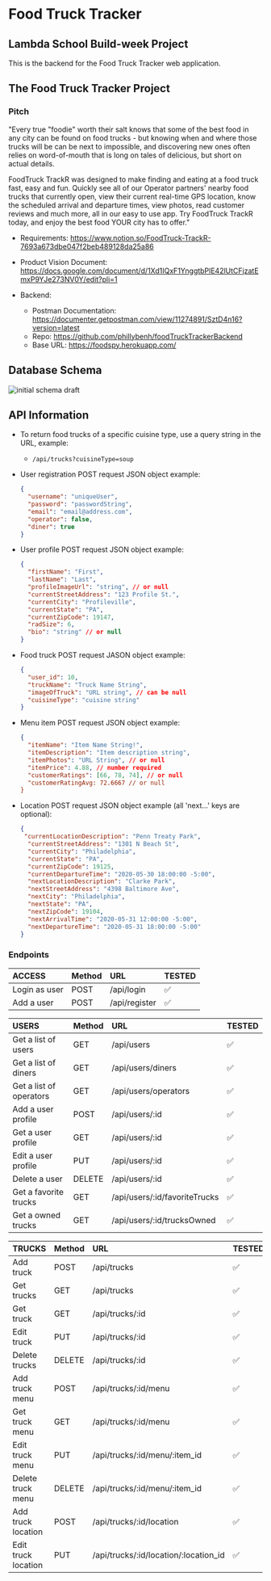 # Food Truck Tracker

## Lambda School Build-week Project

This is the backend for the Food Truck Tracker web application.

## The Food Truck Tracker Project

<!-- - Marketing Page:
  - Repo: https://github.com/2foodtrucktrackr/marketing
  - Deployed: TBD
- Web Application Page:
  - Repo: https://github.com/2foodtrucktrackr/frontend
  - Deployed: TBD -->

### Pitch

  "Every true "foodie" worth their salt knows that some of the best food in any city can be found on food trucks - but knowing when and where those trucks will be can be next to impossible, and discovering new ones often relies on word-of-mouth that is long on tales of delicious, but short on actual details.

  FoodTruck TrackR was designed to make finding and eating at a food truck fast, easy and fun. Quickly see all of our Operator partners' nearby food trucks that currently open, view their current real-time GPS location, know the scheduled arrival and departure times, view photos, read customer reviews and much more, all in our easy to use app. Try FoodTruck TrackR today, and enjoy the best food YOUR city has to offer."

- Requirements: <https://www.notion.so/FoodTruck-TrackR-7693a673dbe047f2beb489128da25a86>
- Product Vision Document: <https://docs.google.com/document/d/1Xd1IQxF1YnggtbPlE42lUtCFjzatEmxP9YJe273NV0Y/edit?pli=1>

- Backend:
  - Postman Documentation: <https://documenter.getpostman.com/view/11274891/SztD4n16?version=latest>
  - Repo: <https://github.com/phillybenh/foodTruckTrackerBackend>
  - Base URL: <https://foodspy.herokuapp.com/>

## Database Schema

![initial schema draft](https://lh3.googleusercontent.com/pw/ACtC-3eygg48nsFTMv7iBopuWGQyEPbGPucsBfDqWpL039s0NmEPQcWhyQemo4o_YPq-4o0PSXZ8eSZT6V_YgsJFnUfR9KY4D98H5a1pPDuw4Sp7vObdXtUAaFBqHXG2K-rEfEhqSD62wGZSdfQY9Of1-_K-wA=w1293-h1044-no?authuser=0 "Food Truck Tracker Schema")

## API Information

- To return food trucks of a specific cuisine type, use a query string in the URL, example:

  - `/api/trucks?cuisineType=soup`

- User registration POST request JSON object example:

  ```JSON
  {
    "username": "uniqueUser",
    "password": "passwordString",
    "email": "email@address.com",
    "operator": false,
    "diner": true
  }
  ```

- User profile POST request JSON object example:

  ```JSON
  {
    "firstName": "First",
    "lastName": "Last",
    "profileImageUrl": "string", // or null
    "currentStreetAddress": "123 Profile St.",
    "currentCity": "Profileville",
    "currentState": "PA",
    "currentZipCode": 19147,
    "radSize": 6,
    "bio": "string" // or null
  }
  ```

- Food truck POST request JASON object example:

  ```JSON
  {
    "user_id": 10,
    "truckName": "Truck Name String",
    "imageOfTruck": "URL string", // can be null
    "cuisineType": "cuisine string"
  }
  ```

- Menu item POST request JSON object example:

  ```JSON
  {
    "itemName": "Item Name String!",
    "itemDescription": "Item description string",
    "itemPhotos": "URL String", // or null
    "itemPrice": 4.88, // number required
    "customerRatings": [66, 78, 74], // or null
    "customerRatingAvg: 72.6667 // or null
  }
  ```

- Location POST request JSON object example (all 'next...' keys are optional):

  ```JSON
  {
   "currentLocationDescription": "Penn Treaty Park",
    "currentStreetAddress": "1301 N Beach St",
    "currentCity": "Philadelphia",
    "currentState": "PA",
    "currentZipCode": 19125,
    "currentDepartureTime": "2020-05-30 18:00:00 -5:00",
    "nextLocationDescription": "Clarke Park",
    "nextStreetAddress": "4398 Baltimore Ave",
    "nextCity": "Philadelphia",
    "nextState": "PA",
    "nextZipCode": 19104,
    "nextArrivalTime": "2020-05-31 12:00:00 -5:00",
    "nextDepartureTime": "2020-05-31 18:00:00 -5:00"
  }
  ```

### Endpoints

| ACCESS        | Method | URL           | TESTED |
| :------------ | :----- | :------------ | :----- |
| Login as user | POST   | /api/login    | ✅     |
| Add a user    | POST   | /api/register | ✅     |

| USERS                   | Method | URL                           | TESTED |
| :---------------------- | :----- | :---------------------------- | :----- |
| Get a list of users     | GET    | /api/users                    | ✅     |
| Get a list of diners    | GET    | /api/users/diners             | ✅     |
| Get a list of operators | GET    | /api/users/operators          | ✅     |
| Add a user profile      | POST   | /api/users/:id                | ✅     |
| Get a user profile      | GET    | /api/users/:id                | ✅     |
| Edit a user profile     | PUT    | /api/users/:id                | ✅     |
| Delete a user           | DELETE | /api/users/:id                | ✅     |
| Get a favorite trucks   | GET    | /api/users/:id/favoriteTrucks | ✅     |
| Get a owned trucks      | GET    | /api/users/:id/trucksOwned    | ✅     |

| TRUCKS              | Method | URL                                   | TESTED |
| :------------------ | :----- | :------------------------------------ | :----- |
| Add truck           | POST   | /api/trucks                           | ✅     |
| Get trucks          | GET    | /api/trucks                           | ✅     |
| Get truck           | GET    | /api/trucks/:id                       | ✅     |
| Edit truck          | PUT    | /api/trucks/:id                       | ✅     |
| Delete trucks       | DELETE | /api/trucks/:id                       | ✅     |
| Add truck menu      | POST   | /api/trucks/:id/menu                  | ✅     |
| Get truck menu      | GET    | /api/trucks/:id/menu                  | ✅     |
| Edit truck menu     | PUT    | /api/trucks/:id/menu/:item_id         | ✅     |
| Delete truck menu   | DELETE | /api/trucks/:id/menu/:item_id         | ✅     |
| Add truck location  | POST   | /api/trucks/:id/location              | ✅     |
| Edit truck location | PUT    | /api/trucks/:id/location/:location_id | ✅     |
